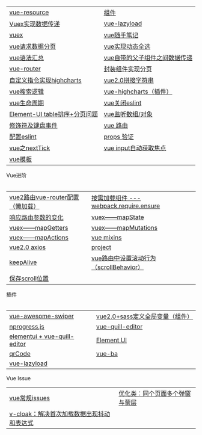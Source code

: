 <table>
  <tr>
    <td><a href="https://github.com/Narutocc/Vue/issues/1"/>vue-resource</td>
    <td><a href="https://github.com/Narutocc/Vue/issues/2"/>组件</td>
  </tr>
  <tr>
   <td><a href="https://github.com/Narutocc/Vue/issues/3"/>Vuex实现数据传递</td>
   <td><a href="https://github.com/Narutocc/Vue/issues/4"/>vue-lazyload</td>
  </tr>
  <tr>
   <td><a href="https://github.com/Narutocc/Vue/issues/5"/>vuex</td>
   <td><a href="https://github.com/Narutocc/Vue/issues/6"/>vue随手笔记</td>
  </tr>
 <tr>
   <td><a href="https://github.com/Narutocc/Vue/issues/7"/>vue请求数据分页</td>
   <td><a href="https://github.com/Narutocc/Vue/issues/8"/>vue实现动态全选</td>
  </tr>
  <tr>
   <td><a href="https://github.com/Narutocc/Vue/issues/9"/>vue语法汇总</td>
   <td><a href="https://github.com/Narutocc/Vue/issues/10"/>vue自带的父子组件之间数据传递</td>
  </tr>
  <tr>
   <td><a href="https://github.com/Narutocc/Vue/issues/11"/>vue-router</td>
   <td><a href="https://github.com/Narutocc/Vue/issues/12"/>封装组件实现分页</td>
  </tr>
  <tr>
   <td><a href="https://github.com/Narutocc/Vue/issues/13"/>自定义指令实现highcharts</td>
   <td><a href="https://github.com/Narutocc/Vue/issues/14"/>vue2.0拼接字符串</td>
  </tr>
 <tr>
   <td><a href="https://github.com/Narutocc/Vue/issues/15"/>vue搜索逻辑</td>
   <td><a href="https://github.com/Narutocc/Vue/issues/16"/>vue-highcharts（插件）</td>
  </tr>
  <tr>
   <td><a href="https://github.com/Narutocc/Vue/issues/17"/>vue生命周期</td>
   <td><a href="https://github.com/Narutocc/Vue/issues/18"/>vue关闭eslint</td>
  </tr>
  <tr>
   <td><a href="https://github.com/Narutocc/Vue/issues/19"/>Element-UI table排序+分页问题</td>
   <td><a href="https://github.com/Narutocc/Vue/issues/20"/>vue监听数组/对象</td>
  </tr>
  <tr>
   <td><a href="https://github.com/Narutocc/Vue/issues/28"/>修饰符及键盘事件</td>
   <td><a href="https://github.com/Narutocc/Vue/issues/32"/>vue 路由</td>
  </tr>
  <tr>
   <td><a href="https://github.com/Narutocc/Vue/issues/40"/>配置eslint</td>
   <td><a href="https://github.com/Narutocc/Vue/issues/46"/>props 验证</td>
  </tr>
  <tr>
   <td><a href="https://github.com/Narutocc/Vue/issues/48"/>vue之nextTick</td>
   <td><a href="https://github.com/Narutocc/Vue/issues/49"/>vue input自动获取焦点</td>
  </tr>
  <tr>
   <td><a href="https://github.com/Narutocc/Vue/issues/52"/>vue模板</td>
  </tr>
</table>
<div>Vue进阶</div>
<table>
  <tr>
   <td><a href="https://github.com/Narutocc/Vue/issues/21"/>vue2路由vue-router配置（懒加载）</td>
   <td><a href="https://github.com/Narutocc/Vue/issues/22"/>按需加载组件 --- webpack.require.ensure</td>
  </tr>
  <tr>
   <td><a href="https://github.com/Narutocc/Vue/issues/23"/>响应路由参数的变化</td>
   <td><a href="https://github.com/Narutocc/Vue/issues/25"/>vuex——mapState</td>
  </tr>
  <tr>
   <td><a href="https://github.com/Narutocc/Vue/issues/24"/>vuex——mapGetters</td>
   <td><a href="https://github.com/Narutocc/Vue/issues/26"/>vuex——mapMutations</td>
  </tr>
  <tr>
   <td><a href="https://github.com/Narutocc/Vue/issues/27"/>vuex——mapActions</td>
   <td><a href="https://github.com/Narutocc/Vue/issues/29"/>vue mixins</td>
  </tr>
  <tr>
   <td><a href="https://github.com/Narutocc/Vue/issues/34"/>vue2.0 axios</td>
   <td><a href="https://github.com/Narutocc/Vue/issues/38"/>project</td>
  </tr>
  <tr>
   <td><a href="https://github.com/Narutocc/Vue/issues/41"/>keepAlive</td>
   <td><a href="https://github.com/Narutocc/Vue/issues/42"/>vue路由中设置滚动行为（scrollBehavior）</td>
  </tr>
  <tr>
   <td><a href="https://github.com/Narutocc/Vue/issues/43"/>保存scroll位置</td>
  </tr>
</table>
<div>插件</div>
<table>
  <tr>
   <td><a href="https://github.com/Narutocc/Vue/issues/30"/>vue-awesome-swiper</td>
   <td><a href="https://github.com/Narutocc/Vue/issues/31"/>vue2.0+sass定义全局变量（组件）</td>
  </tr>
  <tr>
   <td><a href="https://github.com/Narutocc/Vue/issues/33"/>nprogress.js</td>
   <td><a href="https://github.com/Narutocc/Vue/issues/35"/>vue-quill-editor</td>
  </tr>
  <tr>
   <td><a href="https://github.com/Narutocc/Vue/issues/36"/>elementui + vue-quill-editor</td>
   <td><a href="https://github.com/Narutocc/Vue/issues/37"/>Element UI</td>
  </tr>
  <tr>
   <td><a href="https://github.com/Narutocc/Vue/issues/39"/>qrCode</td>
   <td><a href="https://github.com/Narutocc/Vue/issues/50"/>vue-ba</td>
  </tr>
  <tr>
   <td><a href="https://github.com/Narutocc/Vue/issues/51"/>vue-lazyload</td>
  </tr>
</table>
<div>Vue Issue</div>
<table>
  <tr>
   <td><a href="https://github.com/Narutocc/Vue/issues/44"/>vue常规issues</td>
   <td><a href="https://github.com/Narutocc/Vue/issues/45"/>优化类：同个页面多个弹窗与蒙层</td>
  </tr>
  <tr>
   <td><a href="https://github.com/Narutocc/Vue/issues/47"/>v-cloak：解决首次加载数据出现抖动和表达式</td>
  </tr>
</table>
